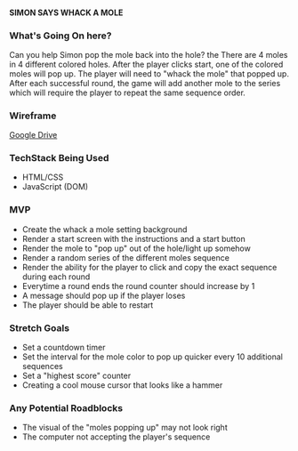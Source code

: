 #### **SIMON SAYS WHACK A MOLE**

### What's Going On here?

Can you help Simon pop the mole back into the hole? the There are 4 moles in 4 different colored holes. After the player clicks start, one of the colored moles will pop up. The player will need to "whack the mole" that popped up. After each successful round, the game will add another mole to the series which will require the player to repeat the same sequence order.

### Wireframe
<!-- Link to Wireframe -->
[Google Drive](https://drive.google.com/file/d/1BvD72wz6HgqB967hqD6-0ljcU44eYwm_/view?usp=sharing)

### TechStack Being Used
* HTML/CSS
* JavaScript (DOM)


### MVP
* Create the whack a mole setting background
* Render a start screen with the instructions and a start button
* Render the mole to "pop up" out of the hole/light up somehow
* Render a random series of the different moles sequence
* Render the ability for the player to click and copy the exact sequence during each round
* Everytime a round ends the round counter should increase by 1
* A message should pop up if the player loses
* The player should be able to restart



### Stretch Goals
* Set a countdown timer
* Set the interval for the mole color to pop up quicker every 10 additional sequences
* Set a "highest score" counter
* Creating a cool mouse cursor that looks like a hammer

### Any Potential Roadblocks
* The visual of the "moles popping up" may not look right
* The computer not accepting the player's sequence